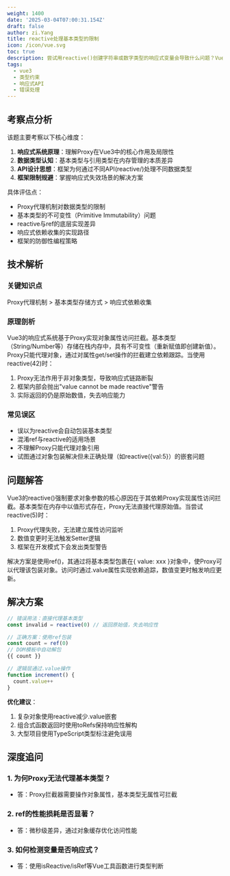 ```yaml
---
weight: 1400
date: '2025-03-04T07:00:31.154Z'
draft: false
author: zi.Yang
title: reactive处理基本类型的限制
icon: /icon/vue.svg
toc: true
description: 尝试用reactive()创建字符串或数字类型的响应式变量会导致什么问题？Vue3的响应式系统为何强制要求reactive参数必须为对象类型？
tags:
  - vue3
  - 类型约束
  - 响应式API
  - 错误处理
---
```




## 考察点分析

该题主要考察以下核心维度：

1. **响应式系统原理**：理解Proxy在Vue3中的核心作用及局限性
2. **数据类型认知**：基本类型与引用类型在内存管理的本质差异
3. **API设计思想**：框架为何通过不同API(reactive/)处理不同数据类型
4. **框架限制规避**：掌握响应式失效场景的解决方案

具体评估点：

- Proxy代理机制对数据类型的限制
- 基本类型的不可变性（Primitive Immutability）问题
- reactive与ref的底层实现差异
- 响应式依赖收集的实现路径
- 框架的防御性编程策略

## 技术解析

### 关键知识点

Proxy代理机制 > 基本类型存储方式 > 响应式依赖收集

### 原理剖析

Vue3的响应式系统基于Proxy实现对象属性访问拦截。基本类型（String/Number等）存储在栈内存中，具有不可变性（重新赋值即创建新值）。Proxy只能代理对象，通过对属性get/set操作的拦截建立依赖跟踪。当使用reactive(42)时：

1. Proxy无法作用于非对象类型，导致响应式链路断裂
2. 框架内部会抛出"value cannot be made reactive"警告
3. 实际返回的仍是原始数值，失去响应能力

### 常见误区

- 误以为reactive会自动包装基本类型
- 混淆ref与reactive的适用场景
- 不理解Proxy只能代理对象引用
- 试图通过对象包装解决但未正确处理（如reactive({val:5}）的嵌套问题

## 问题解答

Vue3的reactive()强制要求对象参数的核心原因在于其依赖Proxy实现属性访问拦截。基本类型在内存中以值形式存在，Proxy无法直接代理原始值。当尝试reactive(5)时：

1. Proxy代理失败，无法建立属性访问监听
2. 数值变更时无法触发Setter逻辑
3. 框架在开发模式下会发出类型警告

解决方案是使用ref()，其通过将基本类型包裹在{ value: xxx }对象中，使Proxy可以代理该包装对象。访问时通过.value属性实现依赖追踪，数值变更时触发响应更新。

## 解决方案

```javascript
// 错误用法：直接代理基本类型
const invalid = reactive(0) // 返回原始值，失去响应性

// 正确方案：使用ref包装
const count = ref(0)
// DOM模板中自动解包
{{ count }}

// 逻辑层通过.value操作
function increment() {
  count.value++
}
```

**优化建议**：

1. 复杂对象使用reactive减少.value嵌套
2. 组合式函数返回时使用toRefs保持响应性解构
3. 大型项目使用TypeScript类型标注避免误用

## 深度追问

### 1. 为何Proxy无法代理基本类型？

- 答：Proxy拦截器需要操作对象属性，基本类型无属性可拦截

### 2. ref的性能损耗是否显著？

- 答：微秒级差异，通过对象缓存优化访问性能

### 3. 如何检测变量是否响应式？

- 答：使用isReactive/isRef等Vue工具函数进行类型判断

